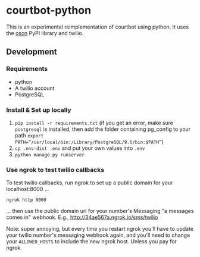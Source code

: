 # courtbot-python
This is an experimental reimplementation of courtbot using python. It uses the
[oscn](https://pypi.org/project/oscn/) PyPI library and twilio.

## Development
### Requirements
* python
* A twilio account
* PostgreSQL

### Install & Set up locally
1. `pip install -r requirements.txt` (if you get an error, make sure `postgresql` is installed, then add the folder containing pg_config to your path `export PATH=”/usr/local/bin:/Library/PostgreSQL/9.6/bin:$PATH”`)
2. `cp .env-dist .env` and put your own values into `.env`
3. `python manage.py runserver`


### Use ngrok to test twilio callbacks
To test twilio callbacks, run ngrok to set up a public domain for your
localhost:8000 ...

`ngrok http 8000`

... then use the public domain url for your number's Messaging "a messages
comes in" webhook. E.g., http://34ae567a.ngrok.io/sms/twilio

Note: super annoying, but every time you restart ngrok you'll have to update
your twilio number's messaging webhook again, and you'll need to change your
`ALLOWED_HOSTS` to include the new ngrok host.  Unless you pay for ngrok.
